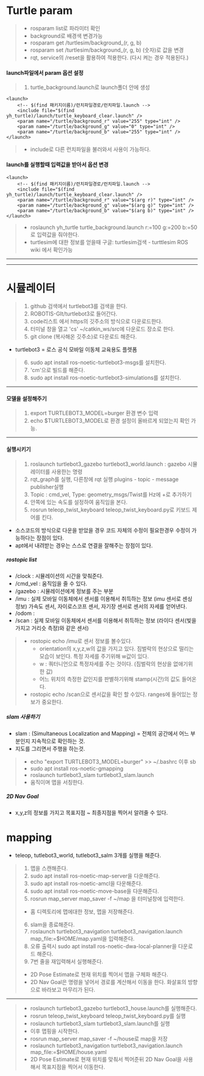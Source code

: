 # Turtle param
> * rosparam list로 파라미터 확인
> * background로 배경색 변경가능
> * rosparam get /turtlesim/background_(r, g, b)
> * rosparam set /turtlesim/background_(r, g, b) (숫자)로 값을 변경
> * rqt, service의 /reset을 활용하여 적용한다. (다시 켜는 경우 적용된다.)

#### launch파일에서 param 옵션 설정
> 1. turtle_background.launch로 launch폴더 안에 생성

```
<launch>
    <!-- $(find 패키지이름)/런치파일경로/런치파일.launch -->
    <include file="$(find yh_turtle)/launch/turtle_keyboard_clear.launch" />
    <param name="/turtle/background_r" value="255" type="int" />
    <param name="/turtle/background_g" value="0" type="int" />
    <param name="/turtle/background_b" value="255" type="int" />
</launch>
```

> * include로 다른 런치파일을 불러와서 사용이 가능하다.

#### launch를 실행할때 입력값을 받아서 옵션 변경

```
<launch>
    <!-- $(find 패키지이름)/런치파일경로/런치파일.launch -->
    <include file="$(find yh_turtle)/launch/turtle_keyboard_clear.launch" />
    <param name="/turtle/background_r" value="$(arg r)" type="int" />
    <param name="/turtle/background_g" value="$(arg g)" type="int" />
    <param name="/turtle/background_b" value="$(arg b)" type="int" />
</launch>
```
> * roslaunch yh_turtle turtle_background.launch r:=100 g:=200 b:=50로 입력값을 줘야한다.
> * turtlesim에 대한 정보를 얻을때 구글: turtlesim검색 - turttlesim ROS wiki 에서 확인가능

--------------------------------------------------------
--------------------------------------------------------

# 시뮬레이터

> 1. github 검색에서 turtlebot3를 검색을 한다.
> 2. ROBOTIS-GIt/turtlebot3로 들어간다.
> 3. code리스트 에서 https의 깃주소의 방식으로 다운로드한다.
> 4. 터미널 창을 열고 'cs' ~/catkin_ws/src에 다운로드 장소로 한다.
> 5. git clone (복사해온 깃주소)로 다운로드 해준다.

* turtlebot3 = 로스 공식 모바일 이동체 교육용도 플렛폼

> 6. sudo apt install ros-noetic-turtlebot3-msgs를 설치한다.
> 7. 'cm'으로 빌드를 해준다.
> 8. sudo apt install ros-noetic-turtlebot3-simulations를 설치한다.

-------------------------------------------------------
#### 모델을 설정해주기
> 1. export TURTLEBOT3_MODEL=burger 환경 변수 입력
> 2. echo $TURTLEBOT3_MODEL로 환경 설정이 올바르게 되었는지 확인 가능.

-------------------------------------------------------
#### 실행시키기
> 1. roslaunch turtlebot3_gazebo turtlebot3_world.launch : gazebo 시뮬레이터를 사용한는 명령
> 2. rqt_graph를 실행, 다른창에 rqt 실행 plugins - topic - message publisher실행
> 3. Topic : cmd_vel, Type: geometry_msgs/Twist를 Hz에 +로 추가하기
> 4. 안쪽에 있는 속도를 설정하여 움직임을 본다.
> 5. rosrun teleop_twist_keyboard teleop_twist_keyboard.py로 키보드 제어를 킨다.

* 소스코드의 방식으로 다운을 받았을 경우 코드 자체의 수정이 필요한경우 수정이 가능하다는 장점이 있다.
* apt에서 내려받는 경우는 스스로 연결을 잘해주는 장점이 있다.

##### rostopic list
* /clock : 시뮬레이션의 시간을 맞춰준다.
* /cmd_vel : 움직임을 줄 수 있다.
* /gazebo : 시뮬레이션에게 정보를 주는 부분
* /imu : 실제 모바일 이동체에서 센서를 이용해서 취득하는 정보 (imu 센서로 센싱 정보) 가속도 센서, 자이로스코프 센서, 자기장 센서로 센서의 자세를 얻어낸다.
* /odom : 
* /scan : 실제 모바일 이동체에서 센서를 이용해서 취득하는 정보 (라이다 센서(빛을 가지고 거리슷 측정)와 같은 센서)

> * rostopic echo /imu로 센서 정보를 볼수있다.
>   * orientation의 x,y,z,w의 값을 가지고 있다. 짐벌락의 현상으로 떨리는 모습이 보인다. 특정 자세를 주기위해 w값이 있다.
>   * w : 쿼터니언으로 특정자세를 주는 것이다. (짐벌락의 현상을 없애기위한 값)
>   * 어느 위치의 측정한 값인지를 판별하기위해 stamp(시간)의 값도 들어온다.
> * rostopic echo /scan으로 센서값을 확인 할 수있다. ranges에 들어있는 정보가 중요한다.

##### slam 사용하기
* slam : (Simultaneous Localization and Mapping) = 전체의 공간에서 어느 부분인지 지속적으로 확인하는 것.
* 지도를 그리면서 주행을 하는것.

> * echo "export TURTLEBOT3_MODEL=burger" >> ~/.bashrc 이후 sb
> * sudo apt install ros-noetic-gmapping
> * roslaunch turtlebot3_slam turtlebot3_slam.launch
> * 움직이며 맵을 서칭한다.

##### 2D Nav Goal
* x,y,z의 정보를 가지고 목표지점 ~ 최종지점을 찍어서 알려줄 수 있다.

# mapping
* teleop, tutlebot3_world, tutlebot3_salm 3개를 실행을 해준다.

> 1. 맵을 스캔해준다.
> 2. sudo apt install ros-noetic-map-server을 다운해준다.
> 3. sudo apt install ros-noetic-amcl을 다운해준다.
> 4. sudo apt install ros-noetic-move-base을 다운해준다.
> 5. rosrun map_server map_saver -f ~/map 을 터미널창에 입력한다.
>   * 홈 디렉토리에 맵에대한 정보, 맵을 저장해준다.
> 6. slam을 종료해준다.
> 7. roslaunch turtlebot3_navigation turtlebot3_navigation.launch map_file:=$HOME/map.yaml을 입력해준다.
> 8. 오류 출력시 sudo apt install ros-noetic-dwa-local-planner을 다운로드 해준다.
> 9. 7번 줄을 재입력해서 실행해준다.
> * 2D Pose Estimate로 현재 위치를 찍어서 맵을 구체화 해준다.
> * 2D Nav Goal은 명령을 넣어서 경로를 계산해서 이동을 한다. 화살표의 방향으로 바라보고 마무리가 된다.

-----------------------------------------------------------------------

> * roslaunch turtlebot3_gazebo turtlebot3_house.launch를 실행해준다.
> * rosrun teleop_twist_keyboard teleop_twist_keyboard.py를 실행
> * roslaunch turtlebot3_slam turtlebot3_slam.launch를 실행
> * 이후 맵핑을 시작한다.
> * rosrun map_server map_saver -f ~/house로 map을 저장
> * roslaunch turtlebot3_navigation turtlebot3_navigation.launch  map_file:=$HOME/house.yaml
> * 2D Pose Estimate로 현재 위치를 맞춰서 찍어준뒤 2D Nav Goal을 사용해서 목표지점을 찍어서 이동한다.


















